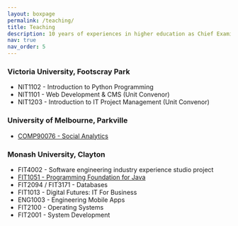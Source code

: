 ```yaml
---
layout: boxpage
permalink: /teaching/
title: Teaching
description: 10 years of experiences in higher education as Chief Examiner, Unit Convenor, Lecturer and Tutor for the following units/subject.
nav: true
nav_order: 5
---
```


### **Victoria University, Footscray Park**

- NIT1102 - Introduction to Python Programming
- NIT1101 - Web Development & CMS (Unit Convenor)
- NIT1203 - Introduction to IT Project Management (Unit Convenor)

### **University of Melbourne, Parkville**

- [COMP90076 - Social Analytics](https://handbook.unimelb.edu.au/2024/subjects/comp90076/dates-times)

### **Monash University, Clayton**

- FIT4002 - Software engineering industry experience studio project
- [FIT1051 - Programming Foundation for Java](https://handbook.monash.edu/2022/units/FIT1051?year=2022)
- FIT2094 / FIT3171 - Databases
- FIT1013 - Digital Futures:  IT For Business
- ENG1003 - Engineering Mobile Apps
- FIT2100 - Operating Systems
- FIT2001 - System Development